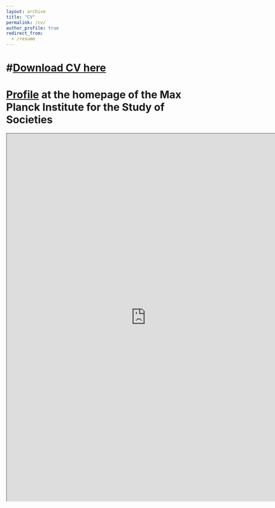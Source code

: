 ```yaml
---
layout: archive
title: "CV"
permalink: /cv/
author_profile: true
redirect_from:
  - /resume
---
```





#[Download CV here](http://dariatisch.github.io/files/CV_Tisch.pdf)
======

[Profile](https://www.mpifg.de/person/111589) at the homepage of the Max Planck Institute for the Study of Societies
======

  <iframe src="http://dariatisch.github.io/files/CV_Tisch.pdf" width="150%" height="1000px"></iframe>

